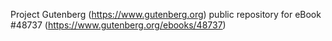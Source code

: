 Project Gutenberg (https://www.gutenberg.org) public repository for eBook #48737 (https://www.gutenberg.org/ebooks/48737)
